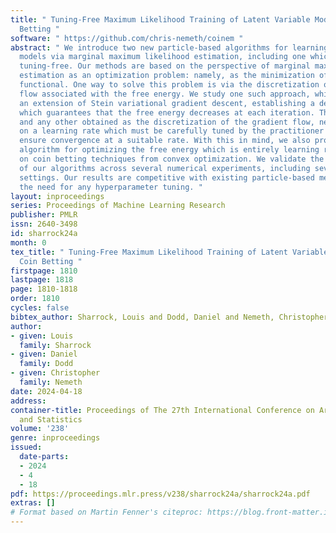```yaml
---
title: " Tuning-Free Maximum Likelihood Training of Latent Variable Models via Coin
  Betting "
software: " https://github.com/chris-nemeth/coinem "
abstract: " We introduce two new particle-based algorithms for learning latent variable
  models via marginal maximum likelihood estimation, including one which is entirely
  tuning-free. Our methods are based on the perspective of marginal maximum likelihood
  estimation as an optimization problem: namely, as the minimization of a free energy
  functional. One way to solve this problem is via the discretization of a gradient
  flow associated with the free energy. We study one such approach, which resembles
  an extension of Stein variational gradient descent, establishing a descent lemma
  which guarantees that the free energy decreases at each iteration. This method,
  and any other obtained as the discretization of the gradient flow, necessarily depends
  on a learning rate which must be carefully tuned by the practitioner in order to
  ensure convergence at a suitable rate. With this in mind, we also propose another
  algorithm for optimizing the free energy which is entirely learning rate free, based
  on coin betting techniques from convex optimization. We validate the performance
  of our algorithms across several numerical experiments, including several high-dimensional
  settings. Our results are competitive with existing particle-based methods, without
  the need for any hyperparameter tuning. "
layout: inproceedings
series: Proceedings of Machine Learning Research
publisher: PMLR
issn: 2640-3498
id: sharrock24a
month: 0
tex_title: " Tuning-Free Maximum Likelihood Training of Latent Variable Models via
  Coin Betting "
firstpage: 1810
lastpage: 1818
page: 1810-1818
order: 1810
cycles: false
bibtex_author: Sharrock, Louis and Dodd, Daniel and Nemeth, Christopher
author:
- given: Louis
  family: Sharrock
- given: Daniel
  family: Dodd
- given: Christopher
  family: Nemeth
date: 2024-04-18
address:
container-title: Proceedings of The 27th International Conference on Artificial Intelligence
  and Statistics
volume: '238'
genre: inproceedings
issued:
  date-parts:
  - 2024
  - 4
  - 18
pdf: https://proceedings.mlr.press/v238/sharrock24a/sharrock24a.pdf
extras: []
# Format based on Martin Fenner's citeproc: https://blog.front-matter.io/posts/citeproc-yaml-for-bibliographies/
---
```

